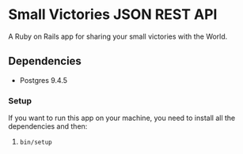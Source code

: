 # Small Victories JSON REST API
A Ruby on Rails app for sharing your small victories with the World.

## Dependencies
- Postgres 9.4.5

### Setup
If you want to run this app on your machine, you need to install all the dependencies and then:

1. `bin/setup`
